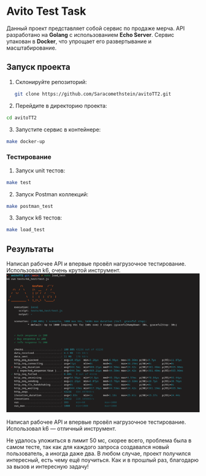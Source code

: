 # Avito Test Task

Данный проект представляет собой сервис по продаже мерча. API разработано на **Golang** с использованием **Echo Server**. Сервис упакован в **Docker**, что упрощает его развертывание и масштабирование.

## Запуск проекта

1. Склонируйте репозиторий:
```bash
   git clone https://github.com/Saracomethstein/avitoTT2.git
```

2. Перейдите в директорию проекта:
```bash
cd avitoTT2
```

3. Запустите сервис в контейнере:
```bash
make docker-up
```

### Тестирование

1. Запуск unit тестов:
```bash
make test
```

2. Запуск Postman коллекций: 
```bash
make postman_test
```

3. Запуск k6 тестов:
```bash
make load_test
```

## Результаты

Написал рабочее API и впервые провёл нагрузочное тестирование. Использовал k6, очень крутой инструмент.
![ahahaha bad test](docs/img/k6_test.png)

Написал рабочее API и впервые провёл нагрузочное тестирование. Использовал k6 — отличный инструмент.

Не удалось уложиться в лимит 50 мс, скорее всего, проблема была в самом тесте, так как для каждого запроса создавался новый пользователь, а иногда даже два. В любом случае, проект получился интересный, есть чему ещё поучиться. Как и в прошлый раз, благодарю за вызов и интересную задачу!